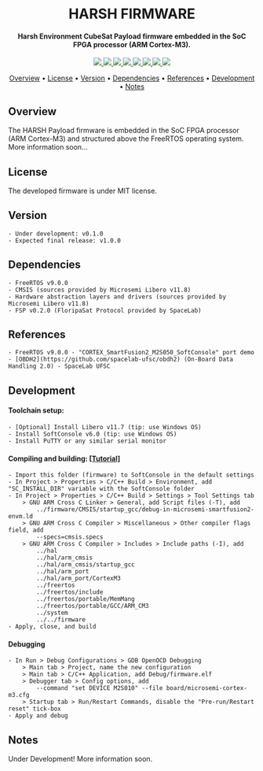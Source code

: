 <h1 align="center">
	<br>
	HARSH FIRMWARE
	<br>
</h1>

<h4 align="center">Harsh Environment CubeSat Payload firmware embedded in the SoC FPGA processor (ARM Cortex-M3).</h4>

<p align="center">
    <a href="">
		<img src="https://img.shields.io/badge/latest%20version-0.1.0-lightgreen?style=for-the-badge">
	</a>
    <a href="">
		<img src="https://img.shields.io/badge/stable%20version-0.1.0-blue?style=for-the-badge">
	</a>
	<a href="">
		<img src="https://img.shields.io/badge/model-engineering-9cf?style=for-the-badge">
	</a>
	<a href="">
		<img src="https://img.shields.io/badge/language-c-blueviolet?style=for-the-badge">
	</a>
	<a href="">
		<img src="https://img.shields.io/badge/IDE%20tool-SoftConsole%20v6.0-yellow?style=for-the-badge">
	</a>
	<a href="">
		<img src="https://img.shields.io/badge/use-acedemic%20only-orange?style=for-the-badge">
	</a>
	<a href="">
		<img src="https://img.shields.io/badge/license-MIT-red?style=for-the-badge">
	</a>
	<a href="https://github.com/andrempmattos/HARSH/tree/master/documentation">
		<img src="https://img.shields.io/badge/for%20more-here-lightgray?style=for-the-badge">
	</a>
</p>

<p align="center">
  	<a href="#overview">Overview</a> •
  	<a href="#license">License</a> •
  	<a href="#version">Version</a> •
  	<a href="#dependencies">Dependencies</a> •
  	<a href="#references">References</a> •
  	<a href="#development">Development</a> •
  	<a href="#notes">Notes</a>
</p>

## Overview
The HARSH Payload firmware is embedded in the SoC FPGA processor (ARM Cortex-M3) and structured above the FreeRTOS operating system. More information soon... 

## License
The developed firmware is under MIT license. 

## Version
	- Under development: v0.1.0
	- Expected final release: v1.0.0

## Dependencies
	- FreeRTOS v9.0.0
	- CMSIS (sources provided by Microsemi Libero v11.8)
	- Hardware abstraction layers and drivers (sources provided by Microsemi Libero v11.8)
	- FSP v0.2.0 (FloripaSat Protocol provided by SpaceLab)

## References
	- FreeRTOS v9.0.0 - "CORTEX_SmartFusion2_M2S050_SoftConsole" port demo
	- [OBDH2](https://github.com/spacelab-ufsc/obdh2) (On-Board Data Handling 2.0) - SpaceLab UFSC 

## Development
#### Toolchain setup:
	- [Optional] Install Libero v11.7 (tip: use Windows OS)
	- Install SoftConsole v6.0 (tip: use Windows OS)
	- Install PuTTY or any similar serial monitor

#### Compiling and building: [[Tutorial]](https://github.com/tstana/M2S010-MKR-KIT_FirstProj/wiki)
	- Import this folder (firmware) to SoftConsole in the default settings
	- In Project > Properties > C/C++ Build > Environment, add "SC_INSTALL_DIR" variable with the SoftConsole folder
	- In Project > Properties > C/C++ Build > Settings > Tool Settings tab 
		> GNU ARM Cross C Linker > General, add Script files (-T), add 
			../firmware/CMSIS/startup_gcc/debug-in-microsemi-smartfusion2-envm.ld
		> GNU ARM Cross C Compiler > Miscellaneous > Other compiler flags field, add
			--specs=cmsis.specs
		> GNU ARM Cross C Compiler > Includes > Include paths (-I), add 
			../hal
			../hal/arm_cmsis
			../hal/arm_cmsis/startup_gcc
			../hal/arm_port
			../hal/arm_port/CortexM3
			../freertos
			../freertos/include
			../freertos/portable/MemMang
			../freertos/portable/GCC/ARM_CM3
			../system
			../../firmware
	- Apply, close, and build

#### Debugging
	- In Run > Debug Configurations > GDB OpenOCD Debugging 
		> Main tab > Project, name the new configuration
		> Main tab > C/C++ Application, add Debug/firmware.elf
		> Debugger tab > Config options, add 
			--command "set DEVICE M2S010" --file board/microsemi-cortex-m3.cfg
		> Startup tab > Run/Restart Commands, disable the "Pre-run/Restart reset" tick-box
	- Apply and debug

## Notes
Under Development! More information soon.

